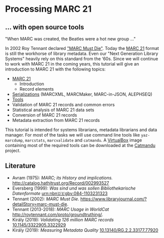 # Processing MARC 21

## ... with open source tools

"When MARC was created, the Beatles were a hot new group ..."

In 2002 Roy Tennant declared ["MARC Must Die"](https://www.libraryjournal.com/?detailStory=marc-must-die). Today the [MARC 21](https://www.loc.gov/marc/) format is still the workhorse of library metadata. Even our "Next Generation Library Systems" heavily rely on this standard from the ‘60s. Since we will continue to work with MARC 21 in the coming years, this tutorial will give an introduction to MARC 21 with the following topics: 

- [MARC 21](marc21.md)
    - Introduction
    - Record elements
- [Serializations](serializations.md) (MARCXML, MARCMaker, MARC-in-JSON, ALEPHSEQ) 
- [Tools](tools.md)
- Validation of MARC 21 records and common errors 
- Statistical analysis of MARC 21 data sets 
- Conversion of MARC 21 records 
- Metadata extraction from MARC 21 records 

This tutorial is intended for systems librarians, metadata librarians and data manager. For most of the tasks we will use command line tools like `yaz-marcdump`, `marcstats`, `marcvalidate` and `catmandu`. A [VirtualBox](https://www.virtualbox.org/) image containing most of the required tools can be downloaded at the [Catmandu](https://librecatproject.wordpress.com/get-catmandu/) project.

## Literature

- Avram (1975): *MARC; its History and implications.* <http://catalog.hathitrust.org/Record/002993527>
- Eversberg (1999): *Was sind und was sollen Bibliothekarische Datenformate* [urn:nbn:de:gbv:084-1103231323](https://nbn-resolving.org/urn%3Anbn%3Ade%3Agbv%3A084-11032313237)
- Tennant (2002): *MARC Must Die.* <https://www.libraryjournal.com/?detailStory=marc-must-die>.
- Tennant (2013-2018): *MARC Usage in WorldCat* <http://roytennant.com/proto/groundtruthing/>.
- Király (2019): *Validating 126 million MARC records* [10.1145/3322905.3322929](https://doi.org/10.1145/3322905.3322929)
- Király (2019): *Measuring Metadata Quality* [10.13140/RG.2.2.33177.77920](https://doi.org/10.13140/RG.2.2.33177.77920)